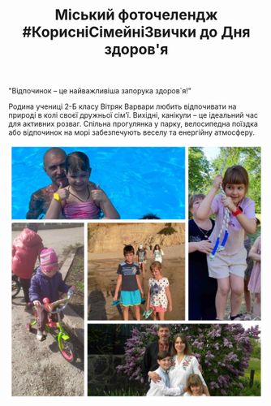 ﻿---
title: "Міський фоточелендж #КорисніСімейніЗвички до Дня здоров'я"
---

"Відпочинок – це найважливіша запорука здоров`я!"

Родина учениці 2-Б класу Вітряк Варвари любить відпочивати на природі в колі своєї дружньої сім’ї. Вихідні, канікули – це ідеальний час для активних розваг. Спільна прогулянка у парку, велосипедна поїздка або відпочинок на морі забезпечують веселу та енергійну атмосферу.

![](1.jpg)